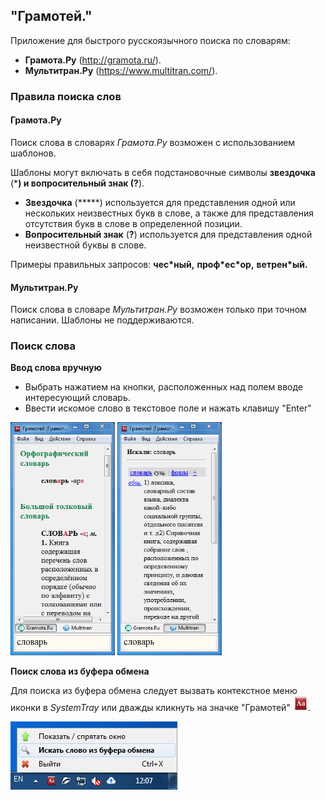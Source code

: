 ## "Грамотей."

Приложение для быстрого русскоязычного поиска по словарям:

- **Грамота.Ру** (http://gramota.ru/). 
- **Мультитран.Ру** (https://www.multitran.com/).

### Правила поиска слов
#### Грамота.Ру
Поиск слова в словарях *Грамота.Ру* возможен с использованием шаблонов.

Шаблоны могут включать в себя подстановочные символы **звездочка** (*****) и **вопросительный знак** (**?**).

- **Звездочка** (*****) используется для представления одной или нескольких неизвестных букв в слове, а также для представления отсутствия букв в слове в определенной позиции.
- **Вопросительный знак** (**?**) используется для представления одной неизвестной буквы в слове.

Примеры правильных запросов: **чес\*ный,** **проф\*ес\*ор,** **ветрен\*ый.**

#### Мультитран.Ру
Поиск слова в словаре *Мультитран.Ру* возможен только при точном написании. Шаблоны не поддерживаются.

### Поиск слова


**Ввод слова вручную**

- Выбрать нажатием на кнопки, расположенных над полем вводе интересующий словарь.
- Ввести искомое слово в текстовое поле и нажать клавишу "Enter"

<img src="img/maingramota.png" alt="Общий вид. Грамота" style="zoom:67%;" />

<img src="img/mainmultitran.png" alt="Общий вид. Мультитран" style="zoom:67%;" />

**Поиск слова из буфера обмена**

Для поиска из буфера обмена следует вызвать контекстное меню иконки в *SystemTray* или дважды кликнуть на значке "Грамотей"  ![Меню иконки в трее](img/gramotei.png).

![Меню иконки в трее](img/traymenu.png)